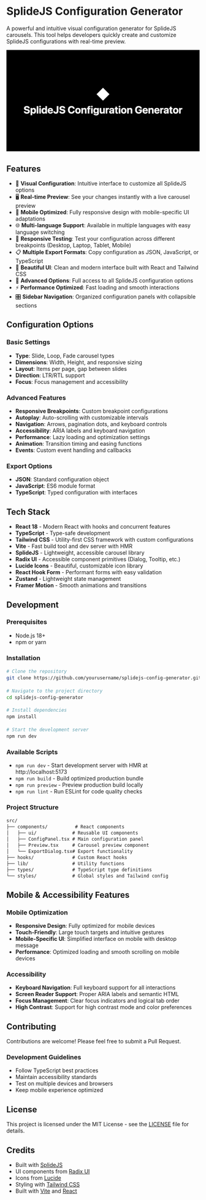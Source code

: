 # SplideJS Configuration Generator

A powerful and intuitive visual configuration generator for SplideJS carousels. This tool helps developers quickly create and customize SplideJS configurations with real-time preview.

![SplideJS Configuration Generator](public/image-og.png)

## Features

- 🎯 **Visual Configuration**: Intuitive interface to customize all SplideJS options
- 🖥️ **Real-time Preview**: See your changes instantly with a live carousel preview
- 📱 **Mobile Optimized**: Fully responsive design with mobile-specific UI adaptations
- 🌐 **Multi-language Support**: Available in multiple languages with easy language switching
- 📱 **Responsive Testing**: Test your configuration across different breakpoints (Desktop, Laptop, Tablet, Mobile)
- 📋 **Multiple Export Formats**: Copy configuration as JSON, JavaScript, or TypeScript
- 🎨 **Beautiful UI**: Clean and modern interface built with React and Tailwind CSS
- 🔧 **Advanced Options**: Full access to all SplideJS configuration options
- ⚡ **Performance Optimized**: Fast loading and smooth interactions
- 🎛️ **Sidebar Navigation**: Organized configuration panels with collapsible sections

## Configuration Options

### Basic Settings

- **Type**: Slide, Loop, Fade carousel types
- **Dimensions**: Width, Height, and responsive sizing
- **Layout**: Items per page, gap between slides
- **Direction**: LTR/RTL support
- **Focus**: Focus management and accessibility

### Advanced Features

- **Responsive Breakpoints**: Custom breakpoint configurations
- **Autoplay**: Auto-scrolling with customizable intervals
- **Navigation**: Arrows, pagination dots, and keyboard controls
- **Accessibility**: ARIA labels and keyboard navigation
- **Performance**: Lazy loading and optimization settings
- **Animation**: Transition timing and easing functions
- **Events**: Custom event handling and callbacks

### Export Options

- **JSON**: Standard configuration object
- **JavaScript**: ES6 module format
- **TypeScript**: Typed configuration with interfaces

## Tech Stack

- **React 18** - Modern React with hooks and concurrent features
- **TypeScript** - Type-safe development
- **Tailwind CSS** - Utility-first CSS framework with custom configurations
- **Vite** - Fast build tool and dev server with HMR
- **SplideJS** - Lightweight, accessible carousel library
- **Radix UI** - Accessible component primitives (Dialog, Tooltip, etc.)
- **Lucide Icons** - Beautiful, customizable icon library
- **React Hook Form** - Performant forms with easy validation
- **Zustand** - Lightweight state management
- **Framer Motion** - Smooth animations and transitions

## Development

### Prerequisites

- Node.js 18+ 
- npm or yarn

### Installation

```bash
# Clone the repository
git clone https://github.com/yourusername/splidejs-config-generator.git

# Navigate to the project directory
cd splidejs-config-generator

# Install dependencies
npm install

# Start the development server
npm run dev
```

### Available Scripts

- `npm run dev` - Start development server with HMR at http://localhost:5173
- `npm run build` - Build optimized production bundle
- `npm run preview` - Preview production build locally
- `npm run lint` - Run ESLint for code quality checks

### Project Structure

```
src/
├── components/          # React components
│   ├── ui/             # Reusable UI components
│   ├── ConfigPanel.tsx # Main configuration panel
│   ├── Preview.tsx     # Carousel preview component
│   └── ExportDialog.tsx# Export functionality
├── hooks/              # Custom React hooks
├── lib/                # Utility functions
├── types/              # TypeScript type definitions
└── styles/             # Global styles and Tailwind config
```

## Mobile & Accessibility Features

### Mobile Optimization

- **Responsive Design**: Fully optimized for mobile devices
- **Touch-Friendly**: Large touch targets and intuitive gestures
- **Mobile-Specific UI**: Simplified interface on mobile with desktop message
- **Performance**: Optimized loading and smooth scrolling on mobile devices

### Accessibility

- **Keyboard Navigation**: Full keyboard support for all interactions
- **Screen Reader Support**: Proper ARIA labels and semantic HTML
- **Focus Management**: Clear focus indicators and logical tab order
- **High Contrast**: Support for high contrast mode and color preferences

## Contributing

Contributions are welcome! Please feel free to submit a Pull Request.

### Development Guidelines

- Follow TypeScript best practices
- Maintain accessibility standards
- Test on multiple devices and browsers
- Keep mobile experience optimized

## License

This project is licensed under the MIT License - see the [LICENSE](LICENSE) file for details.

## Credits

- Built with [SplideJS](https://splidejs.com/)
- UI components from [Radix UI](https://www.radix-ui.com/)
- Icons from [Lucide](https://lucide.dev/)
- Styling with [Tailwind CSS](https://tailwindcss.com/)
- Built with [Vite](https://vitejs.dev/) and [React](https://react.dev/)
